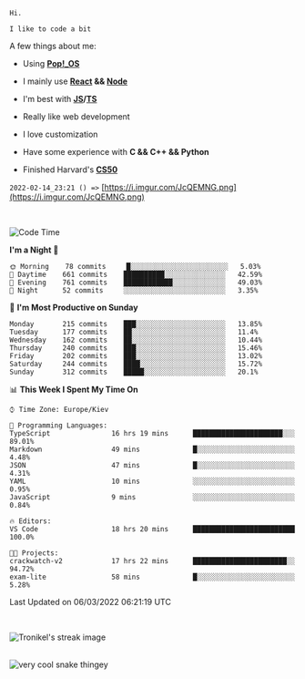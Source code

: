 ```
Hi.

I like to code a bit
```

A few things about me:

-   Using **[Pop!\_OS](https://pop.system76.com/)**

-   I mainly use **[React](https://reactjs.org/) && [Node](https://nodejs.org/en/)**

-   I'm best with **[JS](https://www.javascript.com/)/[TS](https://www.typescriptlang.org/)**

-   Really like web development

-   I love customization

-   Have some experience with **C && C++ && Python**

-   Finished Harvard's **[CS50](https://cs50.harvard.edu)**

`2022-02-14_23:21 () =>` [https://i.imgur.com/JcQEMNG.png](https://i.imgur.com/JcQEMNG.png)

<br>

<!--START_SECTION:waka-->
![Code Time](http://img.shields.io/badge/Code%20Time-408%20hrs%2057%20mins-blue)

**I'm a Night 🦉** 

```text
🌞 Morning    78 commits     █░░░░░░░░░░░░░░░░░░░░░░░░   5.03% 
🌆 Daytime    661 commits    ██████████░░░░░░░░░░░░░░░   42.59% 
🌃 Evening    761 commits    ████████████░░░░░░░░░░░░░   49.03% 
🌙 Night      52 commits     ░░░░░░░░░░░░░░░░░░░░░░░░░   3.35%

```
📅 **I'm Most Productive on Sunday** 

```text
Monday       215 commits    ███░░░░░░░░░░░░░░░░░░░░░░   13.85% 
Tuesday      177 commits    ██░░░░░░░░░░░░░░░░░░░░░░░   11.4% 
Wednesday    162 commits    ██░░░░░░░░░░░░░░░░░░░░░░░   10.44% 
Thursday     240 commits    ███░░░░░░░░░░░░░░░░░░░░░░   15.46% 
Friday       202 commits    ███░░░░░░░░░░░░░░░░░░░░░░   13.02% 
Saturday     244 commits    ████░░░░░░░░░░░░░░░░░░░░░   15.72% 
Sunday       312 commits    █████░░░░░░░░░░░░░░░░░░░░   20.1%

```


📊 **This Week I Spent My Time On** 

```text
⌚︎ Time Zone: Europe/Kiev

💬 Programming Languages: 
TypeScript               16 hrs 19 mins      ██████████████████████░░░   89.01% 
Markdown                 49 mins             █░░░░░░░░░░░░░░░░░░░░░░░░   4.48% 
JSON                     47 mins             █░░░░░░░░░░░░░░░░░░░░░░░░   4.31% 
YAML                     10 mins             ░░░░░░░░░░░░░░░░░░░░░░░░░   0.95% 
JavaScript               9 mins              ░░░░░░░░░░░░░░░░░░░░░░░░░   0.84%

🔥 Editors: 
VS Code                  18 hrs 20 mins      █████████████████████████   100.0%

🐱‍💻 Projects: 
crackwatch-v2            17 hrs 22 mins      ███████████████████████░░   94.72% 
exam-lite                58 mins             █░░░░░░░░░░░░░░░░░░░░░░░░   5.28%

```


 Last Updated on 06/03/2022 06:21:19 UTC
<!--END_SECTION:waka-->

<br>

<p><img align="center" src="https://github-readme-streak-stats.herokuapp.com/?user=Trunkelis&theme=dark" alt="Tronikel's streak image" /></p>

<br>

<img title="" src="https://raw.githubusercontent.com/Trunkelis/Trunkelis/output/github-contribution-grid-snake.svg" alt="very cool snake thingey" data-align="left">
